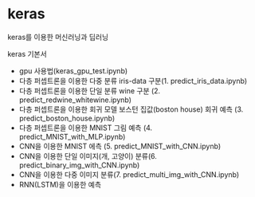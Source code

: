 # keras
keras를 이용한 머신러닝과 딥러닝

keras 기본서

- gpu 사용법(keras_gpu_test.ipynb)
- 다층 퍼셉트론을 이용한 다중 분류 iris-data 구분(1. predict_iris_data.ipynb)
- 다층 퍼셉트론을 이용한 단일 분류 wine 구분 (2. predict_redwine_whitewine.ipynb)
- 다층 퍼셉트론을 이용한 회귀 모델 보스턴 집값(boston house) 회귀 예측 (3. predict_boston_house.ipynb)
- 다층 퍼셉트론을 이용한 MNIST 그림 예측 (4. predict_MNIST_with_MLP.ipynb)
- CNN을 이용한 MNIST 에측 (5. predict_MNIST_with_CNN.ipynb)
- CNN을 이용한 단일 이미지(개, 고양이) 분류(6. predict_binary_img_with_CNN.ipynb)
- CNN을 이용한 다중 이미지 분류(7. predict_multi_img_with_CNN.ipynb)
- RNN(LSTM)을 이용한 예측

